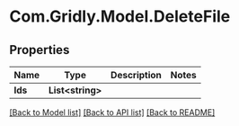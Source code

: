 # Com.Gridly.Model.DeleteFile

## Properties

Name | Type | Description | Notes
------------ | ------------- | ------------- | -------------
**Ids** | **List&lt;string&gt;** |  | 

[[Back to Model list]](../README.md#documentation-for-models) [[Back to API list]](../README.md#documentation-for-api-endpoints) [[Back to README]](../README.md)

